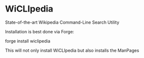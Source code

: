 # WiCLIpedia
State-of-the-art Wikipedia Command-Line Search Utility

Installation is best done via Forge:
  
  forge install wiclipedia
  
This will not only install WiCLIpedia but also installs the ManPages
